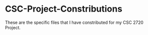 # CSC-Project-Constributions
These are the specific files that I have constributed for my CSC 2720 Project.
